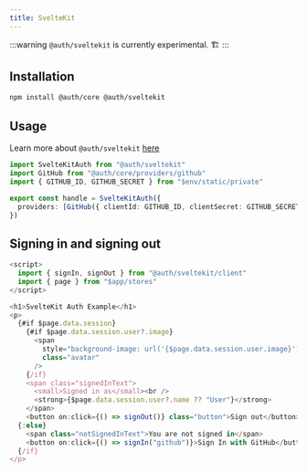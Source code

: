 ```yaml
---
title: SvelteKit
---
```


:::warning
`@auth/sveltekit` is currently experimental. 🏗
:::

## Installation

```bash npm2yarn2pnpm
npm install @auth/core @auth/sveltekit
```

## Usage

Learn more about `@auth/sveltekit` [here](https://vercel.com/blog/announcing-sveltekit-auth)

```ts title="src/hooks.server.ts"
import SvelteKitAuth from "@auth/sveltekit"
import GitHub from "@auth/core/providers/github"
import { GITHUB_ID, GITHUB_SECRET } from "$env/static/private"

export const handle = SvelteKitAuth({
  providers: [GitHub({ clientId: GITHUB_ID, clientSecret: GITHUB_SECRET })]
})
```

## Signing in and signing out

```ts
<script>
  import { signIn, signOut } from "@auth/sveltekit/client"
  import { page } from "$app/stores"
</script>

<h1>SvelteKit Auth Example</h1>
<p>
  {#if $page.data.session}
    {#if $page.data.session.user?.image}
      <span
        style="background-image: url('{$page.data.session.user.image}')"
        class="avatar"
      />
    {/if}
    <span class="signedInText">
      <small>Signed in as</small><br />
      <strong>{$page.data.session.user?.name ?? "User"}</strong>
    </span>
    <button on:click={() => signOut()} class="button">Sign out</button>
  {:else}
    <span class="notSignedInText">You are not signed in</span>
    <button on:click={() => signIn("github")}>Sign In with GitHub</button>
  {/if}
</p>
```




